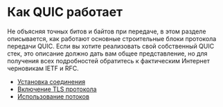 # Как QUIC работает
Не объясняя точных битов и байтов при передаче, в этом разделе описывается, как
работают основные строительные блоки протокола передачи QUIC. Если вы хотите
реализовать свой собственный QUIC стек, это описание должно дать вам общее
представление, но для получения всех подробностей обратитесь к фактическим
Интернет черновикам IETF и RFC.

* [Установка соединения](quic-connections.md)
* [Включение TLS протокола](quic-tls.md)
* [Использование потоков](quic-streams.md)
